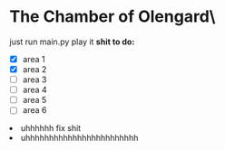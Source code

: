 # The Chamber of Olengard\
just run main.py play it
**shit to do:**
- [x] area 1
- [x] area 2
- [ ] area 3
- [ ] area 4
- [ ] area 5
- [ ] area 6
<li>uhhhhhh fix shit</li>
<li>uhhhhhhhhhhhhhhhhhhhhhhhh</li>
</ul>
